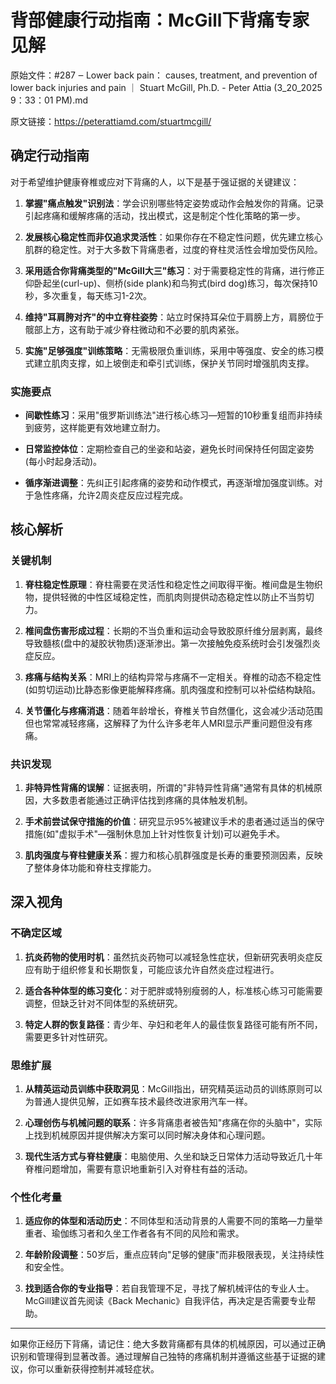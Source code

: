 # 背部健康行动指南：McGill下背痛专家见解

原始文件：#287 ‒ Lower back pain： causes, treatment, and prevention of lower back injuries and pain ｜ Stuart McGill, Ph.D. - Peter Attia (3_20_2025 9：33：01 PM).md

原文链接：https://peterattiamd.com/stuartmcgill/

## 确定行动指南

对于希望维护健康脊椎或应对下背痛的人，以下是基于强证据的关键建议：

1. **掌握"痛点触发"识别法**：学会识别哪些特定姿势或动作会触发你的背痛。记录引起疼痛和缓解疼痛的活动，找出模式，这是制定个性化策略的第一步。

2. **发展核心稳定性而非仅追求灵活性**：如果你存在不稳定性问题，优先建立核心肌群的稳定性。对于大多数下背痛患者，过度的脊柱灵活性会增加受伤风险。

3. **采用适合你背痛类型的"McGill大三"练习**：对于需要稳定性的背痛，进行修正仰卧起坐(curl-up)、侧桥(side plank)和鸟狗式(bird dog)练习，每次保持10秒，多次重复，每天练习1-2次。

4. **维持"耳肩胯对齐"的中立脊柱姿势**：站立时保持耳朵位于肩膀上方，肩膀位于髋部上方，这有助于减少脊柱微动和不必要的肌肉紧张。

5. **实施"足够强度"训练策略**：无需极限负重训练，采用中等强度、安全的练习模式建立肌肉支撑，如上坡倒走和牵引式训练，保护关节同时增强肌肉支撑。

### 实施要点

- **间歇性练习**：采用"俄罗斯训练法"进行核心练习—短暂的10秒重复组而非持续到疲劳，这样能更有效地建立耐力。

- **日常监控体位**：定期检查自己的坐姿和站姿，避免长时间保持任何固定姿势(每小时起身活动)。

- **循序渐进调整**：先纠正引起疼痛的姿势和动作模式，再逐渐增加强度训练。对于急性疼痛，允许2周炎症反应过程完成。

## 核心解析

### 关键机制

1. **脊柱稳定性原理**：脊柱需要在灵活性和稳定性之间取得平衡。椎间盘是生物织物，提供轻微的中性区域稳定性，而肌肉则提供动态稳定性以防止不当剪切力。

2. **椎间盘伤害形成过程**：长期的不当负重和运动会导致胶原纤维分层剥离，最终导致髓核(盘中的凝胶状物质)逐渐渗出。第一次接触免疫系统时会引发强烈炎症反应。

3. **疼痛与结构关系**：MRI上的结构异常与疼痛不一定相关。脊椎的动态不稳定性(如剪切运动)比静态影像更能解释疼痛。肌肉强度和控制可以补偿结构缺陷。

4. **关节僵化与疼痛消退**：随着年龄增长，脊椎关节自然僵化，这会减少活动范围但也常常减轻疼痛，这解释了为什么许多老年人MRI显示严重问题但没有疼痛。

### 共识发现

1. **非特异性背痛的误解**：证据表明，所谓的"非特异性背痛"通常有具体的机械原因，大多数患者能通过正确评估找到疼痛的具体触发机制。

2. **手术前尝试保守措施的价值**：研究显示95%被建议手术的患者通过适当的保守措施(如"虚拟手术"—强制休息加上针对性恢复计划)可以避免手术。

3. **肌肉强度与脊柱健康关系**：握力和核心肌群强度是长寿的重要预测因素，反映了整体身体功能和脊柱支撑能力。

## 深入视角

### 不确定区域

1. **抗炎药物的使用时机**：虽然抗炎药物可以减轻急性症状，但新研究表明炎症反应有助于组织修复和长期恢复，可能应该允许自然炎症过程进行。

2. **适合各种体型的练习变化**：对于肥胖或特别瘦弱的人，标准核心练习可能需要调整，但缺乏针对不同体型的系统研究。

3. **特定人群的恢复路径**：青少年、孕妇和老年人的最佳恢复路径可能有所不同，需要更多针对性研究。

### 思维扩展

1. **从精英运动员训练中获取洞见**：McGill指出，研究精英运动员的训练原则可以为普通人提供见解，正如赛车技术最终改进家用汽车一样。

2. **心理创伤与机械问题的联系**：许多背痛患者被告知"疼痛在你的头脑中"，实际上找到机械原因并提供解决方案可以同时解决身体和心理问题。

3. **现代生活方式与脊柱健康**：电脑使用、久坐和缺乏日常体力活动导致近几十年脊椎问题增加，需要有意识地重新引入对脊柱有益的活动。

### 个性化考量

1. **适应你的体型和活动历史**：不同体型和活动背景的人需要不同的策略—力量举重者、瑜伽练习者和久坐工作者各有不同的风险和需求。

2. **年龄阶段调整**：50岁后，重点应转向"足够的健康"而非极限表现，关注持续性和安全性。

3. **找到适合你的专业指导**：若自我管理不足，寻找了解机械评估的专业人士。McGill建议首先阅读《Back Mechanic》自我评估，再决定是否需要专业帮助。

---

如果你正经历下背痛，请记住：绝大多数背痛都有具体的机械原因，可以通过正确识别和管理得到显著改善。通过理解自己独特的疼痛机制并遵循这些基于证据的建议，你可以重新获得控制并减轻症状。
